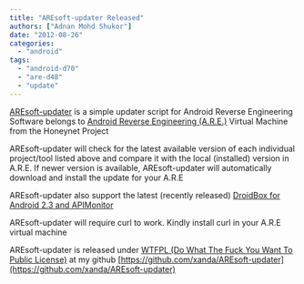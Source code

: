 ```yaml
---
title: "AREsoft-updater Released"
authors: ["Adnan Mohd Shukor"]
date: "2012-08-26"
categories: 
  - "android"
tags: 
  - "android-d70"
  - "are-d48"
  - "update"
---
```


[AREsoft-updater](https://github.com/xanda/AREsoft-updater) is a simple updater script for Android Reverse Engineering Software belongs to [Android Reverse Engineering (A.R.E.)](http://redmine.honeynet.org/projects/are/wiki) Virtual Machine from the Honeynet Project  
  
AREsoft-updater will check for the latest available version of each individual project/tool listed above and compare it with the local (installed) version in A.R.E. If newer version is available, AREsoft-updater will automatically download and install the update for your A.R.E  
  
AREsoft-updater also support the latest (recently released) [DroidBox for Android 2.3 and APIMonitor](https://www.honeynet.org/node/940)  
  
AREsoft-updater will require curl to work. Kindly install curl in your A.R.E virtual machine  
  
AREsoft-updater is released under [WTFPL (Do What The Fuck You Want To Public License)](http://sam.zoy.org/wtfpl/) at my github [https://github.com/xanda/AREsoft-updater](https://github.com/xanda/AREsoft-updater)
